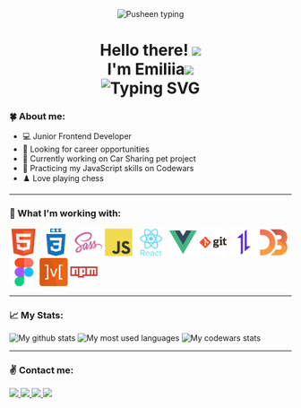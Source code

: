 <div id="header" align="center">
  <img src="https://media.giphy.com/media/dNgK7Ws7y176U/giphy.gif" alt="Pusheen typing" width="250px"/>
  <h1>
    Hello there! <img src="https://media.giphy.com/media/hvRJCLFzcasrR4ia7z/giphy.gif" width="30px"/><br>
    I'm Emiliia<img src="https://media.giphy.com/media/xT9IgjNENUaf4ypqBa/giphy.gif" width="40px"/><br>
    <img src="https://readme-typing-svg.demolab.com?font=Press+Start+2P&duration=3000&pause=1000&color=000&background=FFFFFF&random=false&width=435&height=100&lines=%3CFrontend+Developer%2F%3E" alt="Typing SVG" />
  </h1>
</div>

### :four_leaf_clover: About me: 
- :computer: Junior Frontend Developer
- :briefcase: Looking for career opportunities
- :car: Currently working on Car Sharing pet project
- :dart: Practicing my JavaScript skills on Codewars
- :chess_pawn: Love playing chess

---

### :pushpin: What I'm working with:
<div>
  <img src="https://github.com/devicons/devicon/blob/master/icons/html5/html5-original.svg" title="HTML5" alt="HTML" width="50" height="50"/>&nbsp;
  <img src="https://github.com/devicons/devicon/blob/master/icons/css3/css3-plain-wordmark.svg" title="CSS3" alt="CSS" width="50" height="50"/>&nbsp;
  <img src="https://github.com/devicons/devicon/blob/master/icons/sass/sass-original.svg" title="sass" alt="sass" width="50" height="50"/>
  <img src="https://github.com/devicons/devicon/blob/master/icons/javascript/javascript-original.svg" title="JavaScript" alt="JavaScript" width="50"         height="50"/>&nbsp;
  <img src="https://github.com/devicons/devicon/blob/master/icons/react/react-original-wordmark.svg" title="React" alt="React" width="50" height="50"/>&nbsp;
  <img src="https://github.com/devicons/devicon/blob/master/icons/vuejs/vuejs-original.svg" title="vue.js" alt="vue.js" width="50" height="50"/>
  <img src="https://github.com/devicons/devicon/blob/master/icons/git/git-original-wordmark.svg" title="Git" alt="Git" width="50" height="50"/>
  <img src="https://github.com/devicons/devicon/blob/master/icons/axios/axios-plain.svg" title="axios" alt="axios" width="50" height="50"/>
  <img src="https://github.com/devicons/devicon/blob/master/icons/d3js/d3js-original.svg" title="d3.js" alt="d3.js" width="50" height="50"/>
  <img src="https://github.com/devicons/devicon/blob/master/icons/figma/figma-original.svg" title="figma" alt="figma" width="50" height="50"/>
  <img src="https://github.com/devicons/devicon/blob/master/icons/mobx/mobx-original.svg" title="mobx" alt="mobx" width="50" height="50"/>
  <img src="https://github.com/devicons/devicon/blob/master/icons/npm/npm-original-wordmark.svg" title="npm" alt="npm" width="50" height="50"/>
</div>

---

### :chart_with_upwards_trend: My Stats:
  <img src="https://stats.quine.sh/EmiliiaJohnson/github?theme=light" alt="My github stats" />
  <img src="https://github-readme-stats.vercel.app/api/top-langs?username=EmiliiaJohnson&show_icons=true&locale=en&layout=compact" alt="My most used languages" />
  <img src="https://www.codewars.com/users/EmiliiaJohnson/badges/large" alt="My codewars stats" />

  ---

### :v: Contact me:
<div>
  <a href="https://telegram.me/emiliiajohnson">
    <img src="https://img.shields.io/badge/Telegram-2CA5E0?style=for-the-badge&logo=telegram&logoColor=white"/>
  </a>
  <a href="https://www.linkedin.com/in/emiliia-ivanova-91b321270/">
    <img src="https://img.shields.io/badge/LinkedIn-0077B5?style=for-the-badge&logo=linkedin&logoColor=white"/>
  </a>
  <a href="mailto:emilydaughternika@gmail.com">
     <img src="https://img.shields.io/badge/Gmail-D14836?style=for-the-badge&logo=gmail&logoColor=white"/>
  </a>
  <img src="https://media.giphy.com/media/lXwEriEvWswj6/giphy.gif?cid=790b76114sweka51ogk2vv3hyv2udaju83640xkv8a677lns&ep=v1_gifs_search&rid=giphy.gif&ct=g" width="60px"/>
</div>
